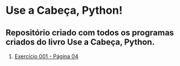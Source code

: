 # Use a Cabeça, Python!
Repositório criado com todos os programas criados do livro Use a Cabeça, Python.
---
1. [Exercício 001 - Página 04](https://github.com/joeywheelersam/useCabecaPython/tree/master/exerc%C3%ADcio%20001)
